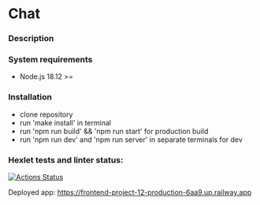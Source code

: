 # Chat

### Description

### System requirements
 - Node.js 18.12 >=

### Installation
 - clone repository
 - run 'make install' in terminal
 - run 'npm run build' && 'npm run start' for production build
 - run 'npm run dev' and 'npm run server' in separate terminals for dev

### Hexlet tests and linter status:

[![Actions Status](https://github.com/IgorShayderov/frontend-project-12/workflows/hexlet-check/badge.svg)](https://github.com/IgorShayderov/frontend-project-12/actions)

Deployed app: https://frontend-project-12-production-6aa9.up.railway.app

